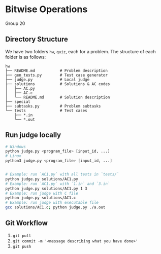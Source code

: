 # Bitwise Operations

Group 20

## Directory Structure

We have two folders `hw`, `quiz`, each for a problem. The structure of each folder is as follows:

```plaintext
hw
├── README.md           # Problem description
├── gen_tests.py        # Test case generator
├── judge.py            # Local judge
├── solutions           # Solutions & AC codes
│   ├── AC.py
│   ├── AC.c
│   └── README.md       # Solution description
├── special
├── subtasks.py         # Problem subtasks
└── tests               # Test cases
    ├── *.in
    └── *.out
```

## Run judge locally

```bash
# Windows
python judge.py <program_file> [input_id, ...]
# Linux
python3 judge.py <program_file> [input_id, ...]


# Example: run `AC1.py` with all tests in `tests/`
python judge.py solutions/AC1.py
# Example: run `AC1.py` with `1.in` and `3.in`
python judge.py solutions/AC1.py 1 3
# Example: run judge with C file
python judge.py solutions/AC1.c
# Example: run judge with executable file
gcc solutions/AC1.c; python judge.py ./a.out
```

## Git Workflow

1. `git pull`
2. `git commit -m '<message describing what you have done>'`
3. `git push`
